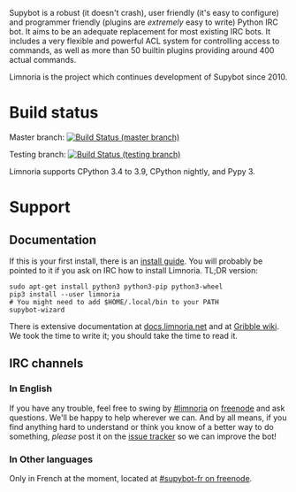 Supybot is a robust (it doesn't crash), user friendly (it's easy to
configure) and programmer friendly (plugins are *extremely* easy to
write) Python IRC bot.  It aims to be an adequate replacement for most
existing IRC bots.  It includes a very flexible and powerful ACL system
for controlling access to commands, as well as more than 50 builtin plugins
providing around 400 actual commands.

Limnoria is the project which continues development of Supybot since 2010.

# Build status

Master branch: [![Build Status (master branch)](https://travis-ci.org/ProgVal/Limnoria.png?branch=master)](https://travis-ci.org/ProgVal/Limnoria)

Testing branch: [![Build Status (testing branch)](https://travis-ci.org/ProgVal/Limnoria.png?branch=testing)](https://travis-ci.org/ProgVal/Limnoria)

Limnoria supports CPython 3.4 to 3.9, CPython nightly, and Pypy 3.

# Support

## Documentation

If this is your first install, there is an [install guide](https://docs.limnoria.net/en/latest/use/install.html).
You will probably be pointed to it if you ask on IRC how to install
Limnoria.
TL;DR version:

```
sudo apt-get install python3 python3-pip python3-wheel
pip3 install --user limnoria
# You might need to add $HOME/.local/bin to your PATH
supybot-wizard
```

There is extensive documentation at [docs.limnoria.net] and at
[Gribble wiki]. We took the time to write it; you should take the time to
read it.

[docs.limnoria.net]:https://docs.limnoria.net/
[Gribble wiki]:https://sourceforge.net/p/gribble/wiki/Main_Page/

## IRC channels

### In English

If you have any trouble, feel free to swing by [#limnoria](ircs://chat.freenode.net:6697/#limnoria) on
[freenode](https://freenode.net/) and ask questions.  We'll be happy to help
wherever we can.  And by all means, if you find anything hard to
understand or think you know of a better way to do something,
*please* post it on the [issue tracker] so we can improve the bot!

[issue tracker]:https://github.com/ProgVal/Limnoria/issues

### In Other languages

Only in French at the moment, located at [#supybot-fr on freenode](ircs://chat.freenode.net:6697/#supybot-fr).

